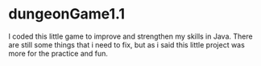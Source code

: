 # dungeonGame1.1
I coded this little game to improve and strengthen my skills in Java.
There are still some things that i need to fix, but as i said this little project was more for 
the practice and fun.
